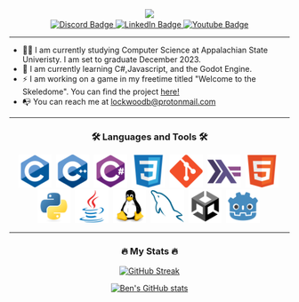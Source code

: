 <div id="header" align="center">
  <img src="https://media.giphy.com/media/HXK7dt23nb0nKCBSci/giphy.gif" width="300"/>
</div>

<div id="badges" align="center">
  <a href="https://discordapp.com/users/173477367409410058">
    <img src="https://img.shields.io/badge/Discord-purple?style=for-the-badge&logo=discord&logoColor=white" alt="Discord Badge"/>
  </a>
  <a href="your-linkedin-URL">
    <img src="https://img.shields.io/badge/LinkedIn-blue?style=for-the-badge&logo=linkedin&logoColor=white" alt="LinkedIn Badge"/>
  </a>
  <a href="your-youtube-URL">
    <img src="https://img.shields.io/badge/YouTube-red?style=for-the-badge&logo=youtube&logoColor=white" alt="Youtube Badge"/>
  </a>
</div>

---------

- :student: I am currently studying Computer Science at Appalachian State Univeristy. I am set to graduate December 2023.
- :seedling: I am currently learning C#,Javascript, and the Godot Engine.
- :zap: I am working on a game in my freetime titled "Welcome to the Skeledome". You can find the project  <a href ="https://github.com/lockwoodben/Welcome-to-the-Skeledome-Development">
  here!
  </a>
- 📭 You can reach me at lockwoodb@protonmail.com

---

<div id="L&T" align="center">
  
### :hammer_and_wrench: Languages and Tools :hammer_and_wrench:

  
  <div>
    <img src="https://github.com/devicons/devicon/blob/master/icons/c/c-original.svg" title="C" alt="C" width="60" height="60"/>&nbsp;
    <img src="https://github.com/devicons/devicon/blob/master/icons/cplusplus/cplusplus-original.svg" title="C++" alt="C++" width="60" height="60"/>&nbsp;
    <img src="https://github.com/devicons/devicon/blob/master/icons/csharp/csharp-original.svg" title="C#" alt="C#" width="60" height="60"/>&nbsp;
    <img src="https://github.com/devicons/devicon/blob/master/icons/css3/css3-original.svg" title="CSS" alt="CSS" width="60" height="60"/>&nbsp;
    <img src="https://github.com/devicons/devicon/blob/master/icons/git/git-original.svg" title="git" alt="git" width="60" height="60"/>&nbsp;
    <img src="https://github.com/devicons/devicon/blob/master/icons/haskell/haskell-original.svg" title="Haskell" alt="Haskell" width="60" height="60"/>&nbsp;
    <img src="https://github.com/devicons/devicon/blob/master/icons/html5/html5-original.svg" title="HTML" alt="HTML" width="60" height="60"/>&nbsp;
    <img src="https://github.com/devicons/devicon/blob/master/icons/python/python-original.svg" title="Python" alt="Python" width="60" height="60"/>&nbsp;
    <img src="https://github.com/devicons/devicon/blob/master/icons/java/java-original.svg" title="Java" alt="Java" width="60" height="60"/>&nbsp;
    <img src="https://github.com/devicons/devicon/blob/master/icons/linux/linux-original.svg" title="Linux Systems" alt="Linux" width="60" height="60"/>&nbsp;
    <img src="https://github.com/devicons/devicon/blob/master/icons/mysql/mysql-original.svg" title="MySQL" alt="MySQL" width="60" height="60"/>&nbsp;
    <img src="https://github.com/devicons/devicon/blob/master/icons/unity/unity-original.svg" title="Unity" alt="Unity" width="60" height="60"/>&nbsp;
    <img src="https://github.com/devicons/devicon/blob/master/icons/godot/godot-original.svg" title="Unity" alt="Godot" width="60" height="60"/>&nbsp;
  </div>
</div>

---

<div id="stats" align="center">
  
### :fire: My Stats :fire:


[![GitHub Streak](https://streak-stats.demolab.com/?user=lockwoodben&theme=gruvbox)](https://git.io/streak-stats)

[![Ben's GitHub stats](https://github-readme-stats.vercel.app/api?username=lockwoodben)](https://github.com/anuraghazra/github-readme-stats)
  </div>
